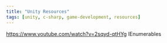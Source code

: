 ```yaml
---
title: "Unity Resources"
tags: [unity, c-sharp, game-development, resources]
---
```


https://www.youtube.com/watch?v=2sqyd-qtHYg IEnumerables